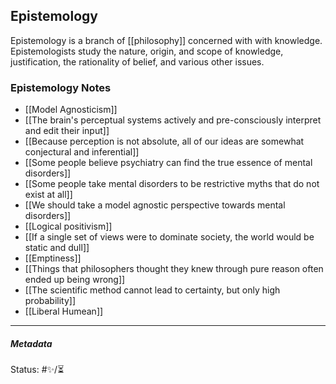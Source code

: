 ## Epistemology

Epistemology is a branch of [[philosophy]] concerned with with knowledge. Epistemologists study the nature, origin, and scope of knowledge, justification, the rationality of belief, and various other issues. 

### Epistemology Notes

- [[Model Agnosticism]]
- [[The brain's perceptual systems actively and pre-consciously interpret and edit their input]]
- [[Because perception is not absolute, all of our ideas are somewhat conjectural and inferential]]
- [[Some people believe psychiatry can find the true essence of mental disorders]]
- [[Some people take mental disorders to be restrictive myths that do not exist at all]]
- [[We should take a model agnostic perspective towards mental disorders]]
- [[Logical positivism]]
- [[If a single set of views were to dominate society, the world would be static and dull]]
- [[Emptiness]]
- [[Things that philosophers thought they knew through pure reason often ended up being wrong]]
- [[The scientific method cannot lead to certainty, but only high probability]]
- [[Liberal Humean]]

___

##### Metadata

Status: #✨/⏳